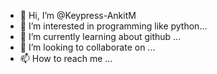 - 👋 Hi, I’m @Keypress-AnkitM
- 👀 I’m interested in programming like python...
- 🌱 I’m currently learning about github ...
- 💞️ I’m looking to collaborate on ...
- 📫 How to reach me ...

<!---
Keypress-AnkitM/Keypress-AnkitM is a ✨ special ✨ repository because its `README.md` (this file) appears on your GitHub profile.
You can click the Preview link to take a look at your changes.
--->
